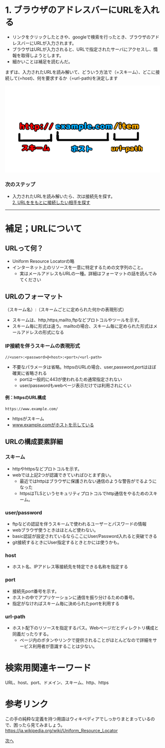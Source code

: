 # 1. ブラウザのアドレスバーにURLを入れる
- リンクをクリックしたときや、googleで検索を行ったとき、ブラウザのアドレスバーにURLが入力されます。
- ブラウザはURLが入力されると、URLで指定されたサーバにアクセスし、情報を取得しようとします。
- 細かいことは補足を読むんだ。

まずは、入力されたURLを読み解いて、どういう方法で（=スキーム）、どこに接続して(=host)、何を要求するか（=url-path)を決定します

![URLを分解するんだ](img/url.png)

### 次のステップ
- 入力されたURLを読み解いたら、次は接続先を探す。<br>
[2. URLををもとに接続したい相手を探す](2.md)

--- 
# 補足；URLについて
## URLって何？
- Uniform Resource Locatorの略
- インターネット上のリソースを一意に特定するための文字列のこと。
    - 実はメールアドレスもURLの一種。詳細はフォーマットの話を読んでみてください

## URLのフォーマット
（スキーム名）:（スキームごとに定められた何かの表現形式）
- スキームは、http,https,mailto,ftpなどプロトコルやツールを示す。
- スキーム毎に形式は違う。mailtoの場合、スキーム毎に定められた形式はメールアドレスの形式になる

### IP接続を伴うスキームの表現形式
```
//<user>:<password>@<host>:<port>/<url-path>
```
- 不要なパラメータは省略。httpsのURLの場合、user,password,portはほぼ確実に省略される
    - portは一般的に443が使われるため通常指定されない
    - user/passwordもwebページ表示だけでは利用されにくい

#### 例：httpsのURL構成
```
https://www.example.com/
```
- httpsがスキーム
- www.example.comがホストを示している

## URLの構成要素詳細

### スキーム
- httpやhttpsなどプロトコルを示す。
- webでは上記2つが認識できていればひとまず良い。
    - 最近ではhttpはブラウザに保護されない通信のような警告がでるようになった
    - httpsはTLSというセキュリティプロトコルでhttp通信をやるためのスキーム。

### user/password
- ftpなどの認証を伴うスキームで使われるユーザーとパスワードの情報
- webブラウザ使うときはほとんど使わない。
- basic認証が設定されているならここにUser/Password入れると突破できる
- git接続するときにUser指定するときとかには使うかも。

### host
- ホスト名、IPアドレス等接続先を特定できる名称を指定する

### port
- 接続先port番号を示す。
- ホストの中でアプリケーションに通信を振り分けるための番号。
- 指定がなければスキーム毎に決められたportを利用する

### url-path
- ホスト配下のリソースを指定するパス。Webページだとディレクトリ構成と同義だったりする。
   - ページ内のボタンやリンクで提供されることがほとんどなので詳細をサービス利用者が意識することは少ない。

# 検索用関連キーワード
URL、host、port、ドメイン、スキーム、http、https

# 参考リンク
この手の純粋な定義を持つ用語はウィキペディアでしっかりまとまっているので、困ったら見てみましょう。
https://ja.wikipedia.org/wiki/Uniform_Resource_Locator


[次へ](2.md)